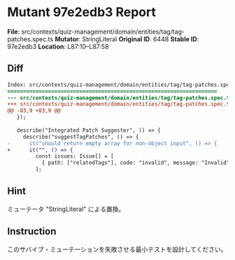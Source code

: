 # Mutant 97e2edb3 Report

**File**: src/contexts/quiz-management/domain/entities/tag/tag-patches.spec.ts
**Mutator**: StringLiteral
**Original ID**: 6448
**Stable ID**: 97e2edb3
**Location**: L87:10–L87:58

## Diff

```diff
Index: src/contexts/quiz-management/domain/entities/tag/tag-patches.spec.ts
===================================================================
--- src/contexts/quiz-management/domain/entities/tag/tag-patches.spec.ts	original
+++ src/contexts/quiz-management/domain/entities/tag/tag-patches.spec.ts	mutated #6448
@@ -83,9 +83,9 @@
   });
 
   describe("Integrated Patch Suggester", () => {
     describe("suggestTagPatches", () => {
-      it("should return empty array for non-object input", () => {
+      it("", () => {
         const issues: Issue[] = [
           { path: ["relatedTags"], code: "invalid", message: "Invalid" },
         ];
```

## Hint

ミューテータ "StringLiteral" による置換。

## Instruction

このサバイブ・ミューテーションを失敗させる最小テストを設計してください。
